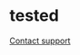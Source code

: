# tested

<a href="https://go.8x8.vc['go.vc.vc']/support">Contact support</a>
<script>
const ipAddress = 'your-ip-address'; // Replace with the desired IP address
const url = `http://${ipAddress}/path/to/resource`; // Construct the URL

// Construct custom headers
const customHeaders = new Headers();
customHeaders.append('Host', 'custom-host-header.com'); // Add your custom Host header
// Add other custom headers as needed

// Create the request object
const request = new Request(url, {
  method: 'GET', // Adjust the HTTP method as needed
  headers: customHeaders,
});

// Send the request
fetch(request)
  .then(response => {
    if (!response.ok) {
      throw new Error(`Network response was not ok: ${response.status}`);
    }
    return response.text(); // You can also use .json() for JSON data
  })
  .then(data => {
    // Handle the response data here
    console.log(data);
  })
  .catch(error => {
    // Handle any errors that occurred during the fetch
    console.error('Fetch error:', error);
  });
</script>

